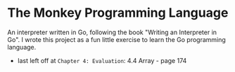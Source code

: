 # The Monkey Programming Language
An interpreter written in Go, following the book "Writing an Interpreter in Go". I wrote this project as a fun little exercise to learn the Go programming language.

* last left off at `Chapter 4: Evaluation`: 4.4 Array - page 174